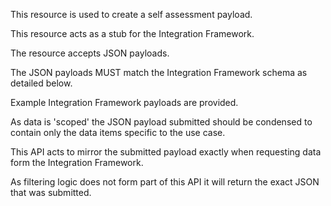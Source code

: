 <p>This resource is used to create a self assessment payload.</p>
<p>This resource acts as a stub for the Integration Framework.</p>
<p>The resource accepts JSON payloads.</p>
<p>The JSON payloads MUST match the Integration Framework schema as detailed below.</p>
<p>Example Integration Framework payloads are provided.</p>
<p>As data is 'scoped' the JSON payload submitted should be condensed to contain only the data items specific to the use case.</p>
<p>This API acts to mirror the submitted payload exactly when requesting data form the Integration Framework.</p>
<p>As filtering logic does not form part of this API it will return the exact JSON that was submitted.</p>